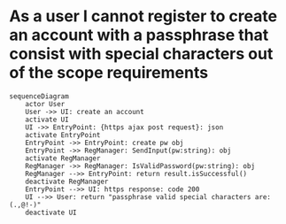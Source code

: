 # As a user I cannot register to create an account with a passphrase that consist with special characters out of the scope requirements
```mermaid
sequenceDiagram
    actor User
    User ->> UI: create an account
    activate UI
    UI ->> EntryPoint: {https ajax post request}: json
    activate EntryPoint
    EntryPoint ->> EntryPoint: create pw obj
    EntryPoint ->> RegManager: SendInput(pw:string): obj
    activate RegManager
    RegManager ->> RegManager: IsValidPassword(pw:string): obj
    RegManager -->> EntryPoint: return result.isSuccessful()  
    deactivate RegManager
    EntryPoint -->> UI: https response: code 200
    UI -->> User: return "passphrase valid special characters are: (.,@!-)"
    deactivate UI
```